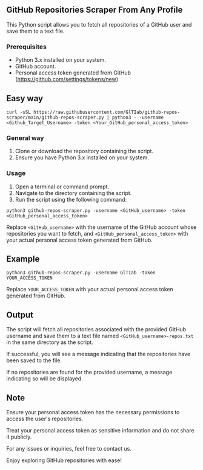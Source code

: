 ## GitHub Repositories Scraper From Any Profile

This Python script allows you to fetch all repositories of a GitHub user and save them to a text file.

### Prerequisites

- Python 3.x installed on your system.
- GitHub account.
- Personal access token generated from GitHub (https://github.com/settings/tokens/new)

## Easy way 

```curl -sSL https://raw.githubusercontent.com/GlTIab/github-repos-scraper/main/github-repos-scraper.py | python3 - -username <Github_Target_Username> -token <Your_GitHub_personal_access_token>```

### General way

1. Clone or download the repository containing the script.
2. Ensure you have Python 3.x installed on your system.

### Usage

1. Open a terminal or command prompt.
2. Navigate to the directory containing the script.
3. Run the script using the following command:

```
python3 github-repos-scraper.py -username <GitHub_username> -token <GitHub_personal_access_token>
```
Replace ```<GitHub_username>``` with the username of the GitHub account whose repositories you want to fetch, and ```<GitHub_personal_access_token>``` with your actual personal access token generated from GitHub.

## Example

```python3 github-repos-scraper.py -username GlTIab -token YOUR_ACCESS_TOKEN```

Replace ```YOUR_ACCESS_TOKEN``` with your actual personal access token generated from GitHub.

## Output

The script will fetch all repositories associated with the provided GitHub username and save them to a text file named ```<GitHub_username>-repos.txt``` in the same directory as the script.

If successful, you will see a message indicating that the repositories have been saved to the file.

If no repositories are found for the provided username, a message indicating so will be displayed.

## Note
Ensure your personal access token has the necessary permissions to access the user's repositories.

Treat your personal access token as sensitive information and do not share it publicly.

For any issues or inquiries, feel free to contact us.

Enjoy exploring GitHub repositories with ease!
